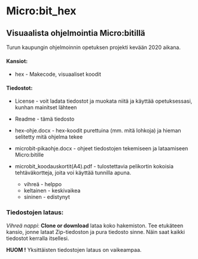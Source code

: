 # Micro:bit_hex

## Visuaalista ohjelmointia Micro:bitillä

Turun kaupungin ohjelmoinnin opetuksen projekti kevään 2020 aikana. 

#### Kansiot:

  * hex - Makecode, visuaaliset koodit 
  
#### Tiedostot:

* License - voit ladata tiedostot ja muokata niitä ja käyttää opetuksessasi, kunhan mainitset lähteen

* Readme - tämä tiedosto

* hex-ohje.docx - hex-koodit purettuina (mm. mitä lohkoja) ja hieman selitetty mitä ohjelma tekee

* microbit-pikaohje.docx - ohjeet tiedostojen tekemiseen ja lataamiseen Micro:bitille

* microbit_koodauskortit(A4).pdf - tulostettavia pelikortin kokoisia tehtäväkortteja, joita voi käyttää tunnilla apuna. 
  * vihreä - helppo
  * keltainen - keskivaikea
  * sininen - edistynyt

### Tiedostojen lataus:
 
*Vihreä nappi*: **Clone or download** lataa koko hakemiston. Tee etukäteen kansio, jonne lataat Zip-tiedoston ja pura tiedosto sinne. Näin saat kaikki tiedostot kerralla itsellesi. 
 
**HUOM !** Yksittäisten tiedostojen lataus on vaikeampaa.


